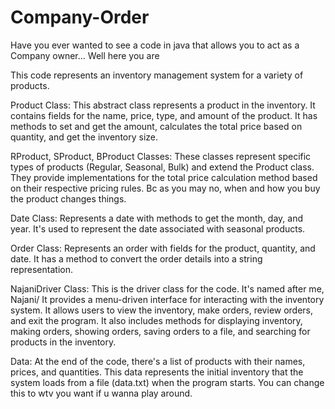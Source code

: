 # Company-Order
Have you ever wanted to see a code in java that allows you to act as a Company owner... Well here you are

This code represents an inventory management system for a variety of products.

Product Class: This abstract class represents a  product in the inventory. It contains fields for the name, price, type, and amount of the product. It has methods to set and get the amount, calculates the total price based on quantity, and get the inventory size.

RProduct, SProduct, BProduct Classes: These classes represent specific types of products (Regular, Seasonal, Bulk) and extend the Product class. They provide implementations for the total price calculation method based on their respective pricing rules. Bc as you may no, when and how you buy the product changes things.

Date Class: Represents a date with methods to get the month, day, and year. It's used to represent the date associated with seasonal products.

Order Class: Represents an order with fields for the product, quantity, and date. It has a method to convert the order details into a string representation.

NajaniDriver Class: This is the driver class for the code. It's named after me, Najani/ It provides a menu-driven interface for interacting with the inventory system. It allows users to view the inventory, make orders, review orders, and exit the program. It also includes methods for displaying inventory, making orders, showing orders, saving orders to a file, and searching for products in the inventory.

Data: At the end of the code, there's a list of products with their names, prices, and quantities. This data represents the initial inventory that the system loads from a file (data.txt) when the program starts. You can change this to wtv you want if u wanna play around. 

